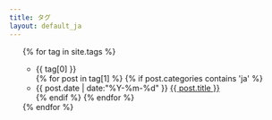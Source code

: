 ```yaml
---
title: タグ
layout: default_ja
---
```


<div id='tag_cloud'>
</div>

<ul class="listing">
{% for tag in site.tags %}
    <ul class="category">
    <li class="listing-seperator" id="{{ tag[0] }}">{{ tag[0] }}</li>
    {% for post in tag[1] %}
      {% if post.categories contains 'ja' %}
        <li class="listing-item">
        <time datetime="{{ post.date | date:"%Y-%m-%d" }}">{{ post.date | date:"%Y-%m-%d" }}</time>
        <a href="{{ site.baseurl }}{{ post.url }}" title="{{ post.title }}">{{ post.title }}</a>
        </li>
      {% endif %}
    {% endfor %}
    </ul>
{% endfor %}
</ul>
